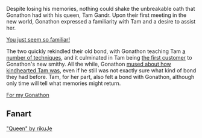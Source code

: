 <!-- title: A Sense Of Loyalty -->

Despite losing his memories, nothing could shake the unbreakable oath that Gonathon had with his queen, Tam Gandr. Upon their first meeting in the new world, Gonathon expressed a familiarity with Tam and a desire to assist her.

[You just seem so familiar!](#embed:https://youtu.be/CPT2cj934-I?t=2406)

The two quickly rekindled their old bond, with Gonathon teaching Tam [a number of techniques](https://youtu.be/CPT2cj934-I?t=12900), and it culminated in Tam being [the first customer](https://youtu.be/CPT2cj934-I?t=10788) to Gonathon's new smithy. All the while, Gonathon [mused about how kindhearted Tam was](https://youtu.be/CPT2cj934-I?t=4910), even if he still was not exactly sure what kind of bond they had before. Tam, for her part, also felt a bond with Gonathon, although only time will tell what memories might return.

[For my Gonathon](#embed:https://youtu.be/CPT2cj934-I?t=10874)

## Fanart

["Queen" by rikuJe](https://x.com/RikuJe/status/1921276963735421438)
